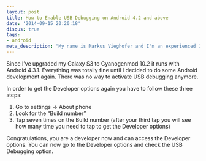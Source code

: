 ```yaml
---
layout: post
title: How to Enable USB Debugging on Android 4.2 and above
date: '2014-09-15 20:20:18'
disqus: true
tags:
- android
meta_description: "My name is Markus Vieghofer and I'm an experienced Java developer located in Austria. I write about Java, Android and other technology stuff."
---
```



Since I’ve upgraded my Galaxy S3 to Cyanogenmod 10.2 it runs with Android 4.3.1. Everything was totally fine until I decided to do some Android development again. There was no way to activate USB debugging anymore.

In order to get the Developer options again you have to follow these three steps:

1. Go to settings -> About phone
2. Look for the “Build number”
3. Tap seven times on the Build number (after your third tap you will see how many time you need to tap to get the Developer options)

Congratulations, you are a developer now and can access the Developer options. You can now go to the Developer options and check the USB Debugging option.
